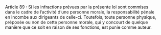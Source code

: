 Article 89 : Si les infractions prévues par la présente loi sont commises dans le cadre de l’activité d’une personne morale, la responsabilité pénale en incombe aux dirigeants de celle-ci.
Toutefois, toute personne physique, préposée ou non de cette personne morale, qui y concourt de quelque manière que ce soit en raison de ses fonctions, est punie comme auteur.